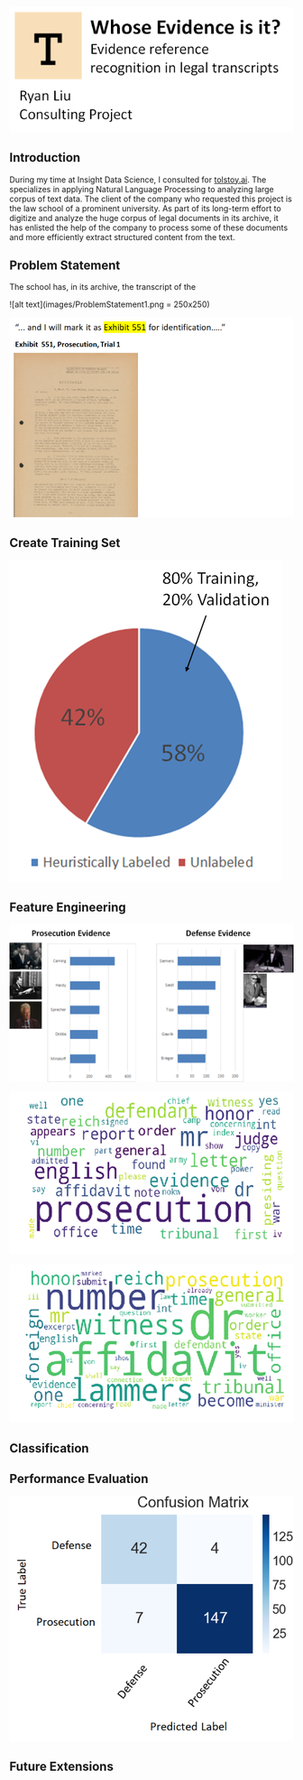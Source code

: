 ![alt text](images/title.png)

## Introduction
During my time at Insight Data Science, I consulted for [tolstoy.ai](https://tolstoy.ai/). The specializes in applying Natural Language Processing to analyzing large corpus of text data. The client of the company who requested this project is the law school of a prominent university. As part of its long-term effort to digitize and analyze the huge corpus of legal documents in its archive, it has enlisted the help of the company to process some of these documents and more efficiently extract structured content from the text.  

## Problem Statement
The school has, in its archive, the transcript of the   

![alt text](images/ProblemStatement1.png = 250x250)

![alt text](images/ProblemStatement2.png)


## Create Training Set

![alt text](images/TrainSet.png)

## Feature Engineering 

![alt text](images/Features1.png)

![alt text](images/Features2.png)

![alt text](images/Features3.png)


## Classification


## Performance Evaluation

![alt text](images/Evaluation.png)

## Future Extensions
